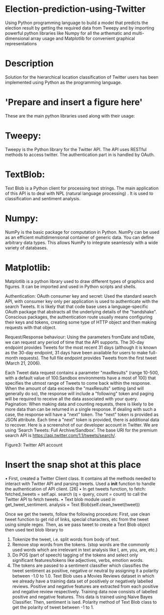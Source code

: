 # Election-prediction-using-Twitter
Using Python programming language to build a model that predicts the election result by getting the required data from Tweepy and by importing powerful python libraries like Numpy for all the arthematic and multi-dimensional array usage and Matplotlib for convenient graphical representations

# Description
Solution for the hierarchical location classification of Twitter users has been implemented using Python as the programming language.

# 'Prepare and insert a figure here'

These are the main python libraries used along with their usage:
# Tweepy: 
Tweepy is the Python library for the Twitter API. The API uses RESTful methods to access twitter. The authentication part in is handled by OAuth.
# TextBlob: 
Text Blob is a Python client for processing text strings. The main application of this API is to deal with NPL (natural language processing) . It is used to classification and sentiment analysis. 
# Numpy: 
NumPy is the basic package for computation in Python. NumPy can be used as an efficient multidimensional container of generic data. You can define arbitrary data types. This allows NumPy to integrate seamlessly with a wide variety of databases.
# Matplotlib: 
Matplotlib is a python library used to draw different types of graphics and figures. It can be imported and used in Python scripts and shells.

Authentication: OAuth consumer key and secret: Used the standard search API, with consumer key only per application is used to authenticate with the search Tweets. It is likely that that code base uses a language-specific OAuth package that abstracts all the underlying details of the "handshake". Conscious packages, the authentication route usually means configuring their keys and tokens, creating some type of HTTP object and then making requests with that object.

Request/Response behaviour: Using the parameters fromDate and toDate, we can request any period of time that the API supports. The 30-day endpoint provides Tweets for the most recent 31 days (although it is known as the 30-day endpoint, 31 days have been available for users to make full-month requests). The full file endpoint provides Tweets from the first tweet (March 21, 2006).

Each Tweet data request contains a parameter "maxResults" (range 10-500, with a default value of 100.Sandbox environments have a most of 100) that specifies the utmost range of Tweets to come back within the response. When the amount of data exceeds the "maxResults" setting (and will generally do so), the response will include a "following" token and paging will be required to receive all the data associated with your query.
Pagination: When making data and counting requests, there is likely to be more data than can be returned in a single response. If dealing with such a case, the response will have a "next" token. The "next" token is provided as JSON attribute. Each time a "next" token is provided, there is additional data to recover.
Here is a screenshot of our developer account in Twitter. We are using ‘Search Tweets: Full Archive/Sandbox’. The base URI for the premium search API is https://api.twitter.com/1.1/tweets/search/.
 
Figure3: Twitter API account
# Insert the snap shot at this place

•	First, created a Twitter Client class. It contains all the methods needed to interact with Twitter API and parsing tweets. Used a __init__ function to handle the authentication of API client. [26]
•	In get tweets function, to fetch:
fetched_tweets = self.api. search (q = query, count = count)
to call the Twitter API to fetch tweets.
•	Text blob module used in get_tweet_sentiment.
analysis = Text Blob(self.clean_tweet(tweet))

Once we get the tweets, follow the following procedure:
First, use clean tweet function to get rid of links, special characters, etc from the tweet using simple regex. Then, as we pass tweet to create a Text Blob object then used text blob library to 

1.	Tokenize the tweet, i.e. split words from body of text.
2.	Remove stop words from the tokens. (stop words are the commonly used words which are irrelevant in text analysis like I, am, you, are, etc.)
3.	Do POS (part of speech) tagging of the tokens and select only significant features/tokens like adjectives, verbs, emotion words.
4.	The tokens are passed to a sentiment classifier which classifies the tweet sentiment as positive, negative or neutral by assigning it a polarity between -1.0 to 1.0.
Text Blob uses a Movies Reviews dataset in which we already have a training data set of positively or negatively labelled reviews. Positive and negative features are extracted from each positive and negative review respectively. Training data now consists of labelled positive and negative features. This data is trained using Naive Bayes Classifier. Then, sentiment is ised. Polarity method of Text Blob class to get the polarity of tweet between -1 to 1.
